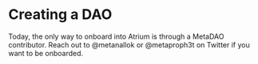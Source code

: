 # Creating a DAO

Today, the only way to onboard into Atrium is through a MetaDAO contributor. Reach out to @metanallok or @metaproph3t on Twitter if you want to be onboarded.
